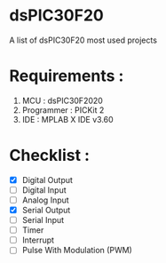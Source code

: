 # dsPIC30F20
A list of dsPIC30F20 most used projects

# Requirements :
1. MCU : dsPIC30F2020
2. Programmer : PICKit 2
3. IDE : MPLAB X IDE v3.60

# Checklist :
- [x] Digital Output
- [ ] Digital Input
- [ ] Analog Input
- [x] Serial Output
- [ ] Serial Input
- [ ] Timer
- [ ] Interrupt
- [ ] Pulse With Modulation (PWM)